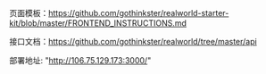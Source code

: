 页面模板：https://github.com/gothinkster/realworld-starter-kit/blob/master/FRONTEND_INSTRUCTIONS.md

接口文档：https://github.com/gothinkster/realworld/tree/master/api

部署地址: "http://106.75.129.173:3000/"